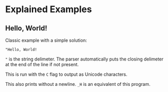 # Explained Examples

## Hello, World!
Classic example with a simple solution:
```
"Hello, World!
```
`"` is the string delimeter. The parser automatically puts the closing delimeter at the end of the line if not present.

This is run with the `C` flag to output as Unicode characters.

This also prints without a newline.
`_H` is an equivalent of this program.
